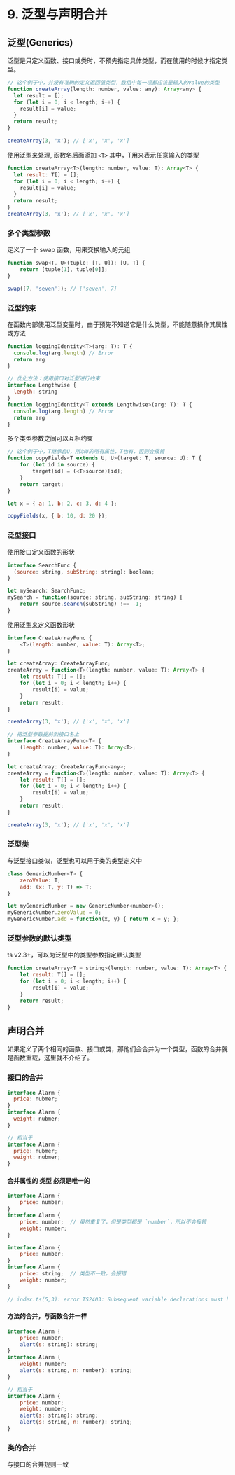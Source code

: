 # 9. 泛型与声明合并



## 泛型(Generics)
泛型是只定义函数、接口或类时，不预先指定具体类型，而在使用的时候才指定类型。
```js
// 这个例子中，并没有准确的定义返回值类型，数组中每一项都应该是输入的value的类型
function createArray(length: number, value: any): Array<any> {
  let result = [];
  for (let i = 0; i < length; i++) {
    result[i] = value;
  }
  return result;
}

createArray(3, 'x'); // ['x', 'x', 'x']
```
使用泛型来处理, 函数名后面添加 `<T>` 其中，T用来表示任意输入的类型
```js
function createArray<T>(length: number, value: T): Array<T> {
  let result: T[] = [];
  for (let i = 0; i < length; i++) {
    result[i] = value;
  }
  return result;
}
createArray(3, 'x'); // ['x', 'x', 'x']
```

### 多个类型参数
定义了一个 swap 函数，用来交换输入的元组
```js
function swap<T, U>(tuple: [T, U]): [U, T] {
    return [tuple[1], tuple[0]];
}

swap([7, 'seven']); // ['seven', 7]
```

### 泛型约束
在函数内部使用泛型变量时，由于预先不知道它是什么类型，不能随意操作其属性或方法
```js
function loggingIdentity<T>(arg: T): T {
  console.log(arg.length) // Error
  return arg
}

// 优化方法：使用接口对泛型进行约束
interface Lengthwise {
  length: string
}
function loggingIdentity<T extends Lengthwise>(arg: T): T {
  console.log(arg.length) // Error
  return arg
}
```
多个类型参数之间可以互相约束
```js
// 这个例子中，T继承自U，所以U的所有属性，T也有，否则会报错
function copyFields<T extends U, U>(target: T, source: U): T {
    for (let id in source) {
        target[id] = (<T>source)[id];
    }
    return target;
}

let x = { a: 1, b: 2, c: 3, d: 4 };

copyFields(x, { b: 10, d: 20 });
```
### 泛型接口
使用接口定义函数的形状
```js
interface SearchFunc {
  (source: string, subString: string): boolean;
}

let mySearch: SearchFunc;
mySearch = function(source: string, subString: string) {
    return source.search(subString) !== -1;
}
```
使用泛型来定义函数形状
```js
interface CreateArrayFunc {
    <T>(length: number, value: T): Array<T>;
}

let createArray: CreateArrayFunc;
createArray = function<T>(length: number, value: T): Array<T> {
    let result: T[] = [];
    for (let i = 0; i < length; i++) {
        result[i] = value;
    }
    return result;
}

createArray(3, 'x'); // ['x', 'x', 'x']

// 把泛型参数提前到接口名上
interface CreateArrayFunc<T> {
    (length: number, value: T): Array<T>;
}

let createArray: CreateArrayFunc<any>;
createArray = function<T>(length: number, value: T): Array<T> {
    let result: T[] = [];
    for (let i = 0; i < length; i++) {
        result[i] = value;
    }
    return result;
}

createArray(3, 'x'); // ['x', 'x', 'x']
```

### 泛型类
与泛型接口类似，泛型也可以用于类的类型定义中
```js
class GenericNumber<T> {
    zeroValue: T;
    add: (x: T, y: T) => T;
}

let myGenericNumber = new GenericNumber<number>();
myGenericNumber.zeroValue = 0;
myGenericNumber.add = function(x, y) { return x + y; };
```

### 泛型参数的默认类型
ts v2.3+，可以为泛型中的类型参数指定默认类型
```js
function createArray<T = string>(length: number, value: T): Array<T> {
    let result: T[] = [];
    for (let i = 0; i < length; i++) {
        result[i] = value;
    }
    return result;
}
```

## 声明合并
如果定义了两个相同的函数、接口或类，那他们会合并为一个类型，函数的合并就是函数重载，这里就不介绍了。

### 接口的合并
```js
interface Alarm {
  price: nubmer;
}
interface Alarm {
  weight: nubmer;
}

// 相当于
interface Alarm {
  price: nubmer;
  weight: nubmer;
}
```
#### 合并属性的 **类型** 必须是唯一的
```js
interface Alarm {
    price: number;
}
interface Alarm {
    price: number;  // 虽然重复了，但是类型都是 `number`，所以不会报错
    weight: number;
}

interface Alarm {
    price: number;
}
interface Alarm {
    price: string;  // 类型不一致，会报错
    weight: number;
}

// index.ts(5,3): error TS2403: Subsequent variable declarations must hav
```
#### 方法的合并，与函数合并一样
```js
interface Alarm {
    price: number;
    alert(s: string): string;
}
interface Alarm {
    weight: number;
    alert(s: string, n: number): string;
}

// 相当于
interface Alarm {
    price: number;
    weight: number;
    alert(s: string): string;
    alert(s: string, n: number): string;
}
```

### 类的合并
与接口的合并规则一致